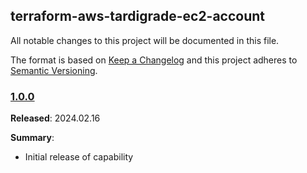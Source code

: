 ## terraform-aws-tardigrade-ec2-account

All notable changes to this project will be documented in this file.

The format is based on [Keep a Changelog](http://keepachangelog.com/) and this project adheres to [Semantic Versioning](http://semver.org/).

### [1.0.0](https://github.com/plus3it/terraform-aws-tardigrade-ec2-account/releases/tag/1.0.0)

**Released**: 2024.02.16

**Summary**:

*   Initial release of capability

